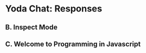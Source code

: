 Yoda Chat: Responses
================

B. Inspect Mode
--------------------------


C. Welcome to Programming in Javascript
---------------------------------------
